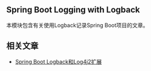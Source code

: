 ## Spring Boot Logging with Logback

本模块包含有关使用Logback记录Spring Boot项目的文章。

## 相关文章

+ [Spring Boot Logback和Log4j2扩展](docs/SpringBoot-Logback和Log4j2扩展.md)
